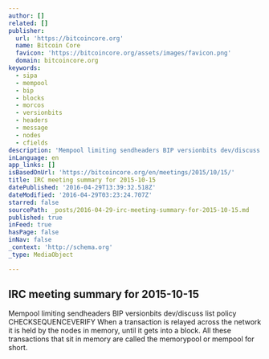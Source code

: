 ```yaml
---
author: []
related: []
publisher:
  url: 'https://bitcoincore.org'
  name: Bitcoin Core
  favicon: 'https://bitcoincore.org/assets/images/favicon.png'
  domain: bitcoincore.org
keywords:
  - sipa
  - mempool
  - bip
  - blocks
  - morcos
  - versionbits
  - headers
  - message
  - nodes
  - cfields
description: 'Mempool limiting sendheaders BIP versionbits dev/discuss list policy CHECKSEQUENCEVERIFY When a transaction is relayed across the network it is held by the nodes in memory, until it gets into a block. All these transactions that sit in memory are called the memorypool or mempool for short.'
inLanguage: en
app_links: []
isBasedOnUrl: 'https://bitcoincore.org/en/meetings/2015/10/15/'
title: IRC meeting summary for 2015-10-15
datePublished: '2016-04-29T13:39:32.518Z'
dateModified: '2016-04-29T03:23:24.707Z'
starred: false
sourcePath: _posts/2016-04-29-irc-meeting-summary-for-2015-10-15.md
published: true
inFeed: true
hasPage: false
inNav: false
_context: 'http://schema.org'
_type: MediaObject

---
```

<article style=""><h1>IRC meeting summary for 2015-10-15</h1><p>Mempool limiting sendheaders BIP versionbits dev/discuss list policy CHECKSEQUENCEVERIFY When a transaction is relayed across the network it is held by the nodes in memory, until it gets into a block. All these transactions that sit in memory are called the memorypool or mempool for short.</p></article>